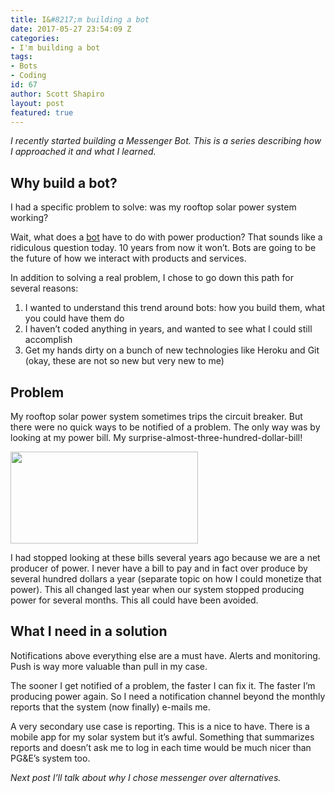 ```yaml
---
title: I&#8217;m building a bot
date: 2017-05-27 23:54:09 Z
categories:
- I'm building a bot
tags:
- Bots
- Coding
id: 67
author: Scott Shapiro
layout: post
featured: true
---
```


_I recently started building a Messenger Bot. This is a series describing how I approached it and what I learned._

## Why build a bot?

I had a specific problem to solve: was my rooftop solar power system working?

Wait, what does a [bot](http://www.webopedia.com/TERM/C/chat_bot.html) have to do with power production? That sounds like a ridiculous question today. 10 years from now it won&#8217;t. Bots are going to be the future of how we interact with products and services.

<!--more-->

In addition to solving a real problem, I chose to go down this path for several reasons:  
1. I wanted to understand this trend around bots: how you build them, what you could have them do  
2. I haven&#8217;t coded anything in years, and wanted to see what I could still accomplish  
3. Get my hands dirty on a bunch of new technologies like Heroku and Git (okay, these are not so new but very new to me)

## Problem

My rooftop solar power system sometimes trips the circuit breaker. But there were no quick ways to be notified of a problem. The only way was by looking at my power bill. My surprise-almost-three-hundred-dollar-bill!

<img class="alignnone size-medium wp-image-75" src="/wp-content/uploads/2017/05/Screen-Shot-2017-05-27-at-4.50.30-PM-300x147.png" alt="" width="300" height="147"/>

I had stopped looking at these bills several years ago because we are a net producer of power. I never have a bill to pay and in fact over produce by several hundred dollars a year (separate topic on how I could monetize that power). This all changed last year when our system stopped producing power for several months. This all could have been avoided.

## What I need in a solution

Notifications above everything else are a must have. Alerts and monitoring. Push is way more valuable than pull in my case.

The sooner I get notified of a problem, the faster I can fix it. The faster I&#8217;m producing power again. So I need a notification channel beyond the monthly reports that the system (now finally) e-mails me.

A very secondary use case is reporting. This is a nice to have. There is a mobile app for my solar system but it&#8217;s awful. Something that summarizes reports and doesn&#8217;t ask me to log in each time would be much nicer than PG&E&#8217;s system too.

_Next post I&#8217;ll talk about why I chose messenger over alternatives._

&nbsp;
